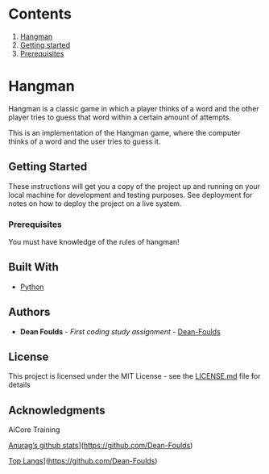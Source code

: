 # Contents
1. [Hangman](#hangman)
2. [Getting started](#gettingstarted)
3. [Prerequisites](#prerequisites)

# Hangman <a name="hangman"></a>
Hangman is a classic game in which a player thinks of a word and the other player tries to guess that word within a certain amount of attempts.

This is an implementation of the Hangman game, where the computer thinks of a word and the user tries to guess it. 


## Getting Started <a name="gettingstarted"></a>

These instructions will get you a copy of the project up and running on your local machine for development and testing purposes. See deployment for notes on how to deploy the project on a live system.

### Prerequisites <a name="prerequisites"></a>

You must have knowledge of the rules of hangman!

## Built With

* [Python](https://www.python.org/)

## Authors

* **Dean Foulds** - *First coding study assignment* - [Dean-Foulds](https://github.com/Dean-Foulds)

## License

This project is licensed under the MIT License - see the [LICENSE.md](LICENSE.md) file for details

## Acknowledgments

AiCore Training

[Anurag’s github stats](https://github-readme-stats.vercel.app/api?username=Dean-Foulds)](https://github.com/Dean-Foulds)

[Top Langs](https://github-readme-stats.vercel.app/api/top-langs/?username=Dean-Foulds&layout=compact)](https://github.com/Dean-Foulds)

